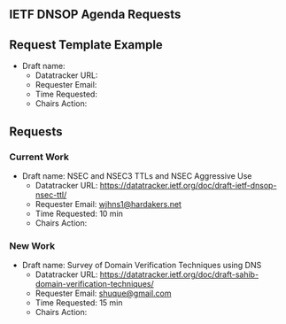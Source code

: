 ## IETF DNSOP Agenda Requests

## Request Template Example

*   Draft name:
    - Datatracker URL:
    - Requester Email:
    - Time Requested:
    - Chairs Action:

## Requests

### Current Work 

*   Draft name: NSEC and NSEC3 TTLs and NSEC Aggressive Use
    - Datatracker URL: https://datatracker.ietf.org/doc/draft-ietf-dnsop-nsec-ttl/
    - Requester Email: wjhns1@hardakers.net
    - Time Requested: 10 min
    - Chairs Action:


### New Work

*   Draft name: Survey of Domain Verification Techniques using DNS
    - Datatracker URL: https://datatracker.ietf.org/doc/draft-sahib-domain-verification-techniques/
    - Requester Email: shuque@gmail.com
    - Time Requested: 15 min
    - Chairs Action:

